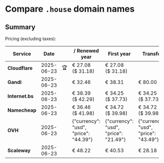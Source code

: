 # Compare `.house` domain names

## Summary

Pricing (excluding taxes):

| Service | Date |  | / Renewed year | First year | Transfer | Restoration |
|--|--|--|--|--|--|--|
| **Cloudflare** | 2025-06-23 | 🏆 | € 27.08<br>($ 31.18) | € 27.08<br>($ 31.18) |  |  |
| **Gandi** | 2025-06-23 |  | € 32.46 | € 38.31 | € 80.00 | € 101.06 |
| **Internet.bs** | 2025-06-23 |  | € 38.39<br>($ 42.29) | € 34.25<br>($ 37.73) | € 34.25<br>($ 37.73) | € 240.99<br>($ 265.49) |
| **Namecheap** | 2025-06-23 |  | € 36.46<br>($ 41.98) | € 34.72<br>($ 39.98) | € 34.72<br>($ 39.98) |  |
| **OVH** | 2025-06-23 |  | {"currency": "usd", "price": "44.39"} | {"currency": "usd", "price": "21.49"} | {"currency": "usd", "price": "43.49"} |  |
| **Scaleway** | 2025-06-23 |  | € 48.22 | € 40.53 | € 28.18 | € 49.99 |
